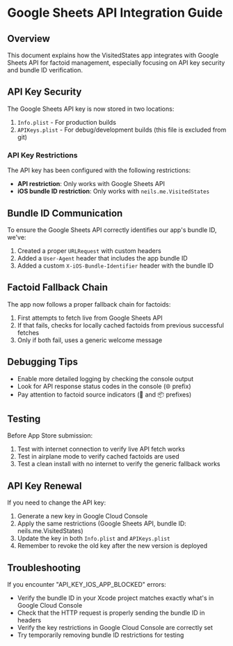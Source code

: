 # Google Sheets API Integration Guide

## Overview

This document explains how the VisitedStates app integrates with Google Sheets API for factoid management, especially focusing on API key security and bundle ID verification.

## API Key Security

The Google Sheets API key is now stored in two locations:
1. `Info.plist` - For production builds
2. `APIKeys.plist` - For debug/development builds (this file is excluded from git)

### API Key Restrictions

The API key has been configured with the following restrictions:
- **API restriction**: Only works with Google Sheets API
- **iOS bundle ID restriction**: Only works with `neils.me.VisitedStates`

## Bundle ID Communication

To ensure the Google Sheets API correctly identifies our app's bundle ID, we've:
1. Created a proper `URLRequest` with custom headers
2. Added a `User-Agent` header that includes the app bundle ID
3. Added a custom `X-iOS-Bundle-Identifier` header with the bundle ID

## Factoid Fallback Chain

The app now follows a proper fallback chain for factoids:
1. First attempts to fetch live from Google Sheets API
2. If that fails, checks for locally cached factoids from previous successful fetches
3. Only if both fail, uses a generic welcome message

## Debugging Tips

- Enable more detailed logging by checking the console output
- Look for API response status codes in the console (🌐 prefix)
- Pay attention to factoid source indicators (📝 and 📦 prefixes)

## Testing

Before App Store submission:
1. Test with internet connection to verify live API fetch works
2. Test in airplane mode to verify cached factoids are used
3. Test a clean install with no internet to verify the generic fallback works

## API Key Renewal

If you need to change the API key:
1. Generate a new key in Google Cloud Console
2. Apply the same restrictions (Google Sheets API, bundle ID: neils.me.VisitedStates)
3. Update the key in both `Info.plist` and `APIKeys.plist`
4. Remember to revoke the old key after the new version is deployed

## Troubleshooting

If you encounter "API_KEY_IOS_APP_BLOCKED" errors:
- Verify the bundle ID in your Xcode project matches exactly what's in Google Cloud Console
- Check that the HTTP request is properly sending the bundle ID in headers
- Verify the key restrictions in Google Cloud Console are correctly set
- Try temporarily removing bundle ID restrictions for testing